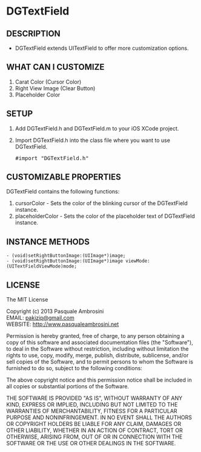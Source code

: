DGTextField
===================


## DESCRIPTION ##

* DGTextField extends UITextField to offer more customization options.

## WHAT CAN I CUSTOMIZE ##

1. Carat Color (Cursor Color)  
2. Right View Image (Clear Button)
2. Placeholder Color

## SETUP ##

1. Add DGTextField.h and DGTextField.m to your iOS XCode project.
2. Import DGTextField.h into the class file where you want to use DGTextField.

    <pre>#import "DGTextField.h"</pre>


## CUSTOMIZABLE PROPERTIES ##

DGTextField contains the following functions:

1. cursorColor - Sets the color of the blinking cursor of the DGTextField instance.
2. placeholderColor - Sets the color of the placeholder text of DGTextField instance.

## INSTANCE METHODS ##

	- (void)setRightButtonImage:(UIImage*)image;
	- (void)setRightButtonImage:(UIImage*)image viewMode:(UITextFieldViewMode)mode;

## LICENSE ##

The MIT License

Copyright (c) 2013 Pasquale Ambrosini   
EMAIL: pakizip@gmail.com   
WEBSITE: http://www.pasqualeambrosini.net   

Permission is hereby granted, free of charge, to any person obtaining a copy of this software and associated documentation files (the "Software"), to deal in the Software without restriction, including without limitation the rights to use, copy, modify, merge, publish, distribute, sublicense, and/or sell copies of the Software, and to permit persons to whom the Software is furnished to do so, subject to the following conditions:

The above copyright notice and this permission notice shall be included in all copies or substantial portions of the Software.

THE SOFTWARE IS PROVIDED "AS IS", WITHOUT WARRANTY OF ANY KIND, EXPRESS OR IMPLIED, INCLUDING BUT NOT LIMITED TO THE WARRANTIES OF MERCHANTABILITY, FITNESS FOR A PARTICULAR PURPOSE AND NONINFRINGEMENT. IN NO EVENT SHALL THE AUTHORS OR COPYRIGHT HOLDERS BE LIABLE FOR ANY CLAIM, DAMAGES OR OTHER LIABILITY, WHETHER IN AN ACTION OF CONTRACT, TORT OR OTHERWISE, ARISING FROM, OUT OF OR IN CONNECTION WITH THE SOFTWARE OR THE USE OR OTHER DEALINGS IN THE SOFTWARE.


